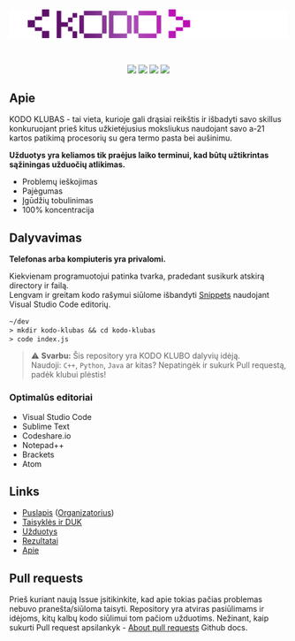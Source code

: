 <div align="center">
  <br/>
  <p>
    <img src="./images/kodo klubas.svg" />
  </p>
  <br/>
  <p>
    <a href="https://discord.gg/h32d3B4YZD"><img src="https://img.shields.io/discord/981246631246700654?color=5865F2&logo=discord&logoColor=white" /></a>
    <a href="#"><img src="https://img.shields.io/github/search/termissues/KODO-KLUBAS/KODO-KLUBAS?color=%23973eb5&label=Visitors" /></a>
    <a href="https://github.com/termissues/KODO-KLUBAS/issues"><img src="https://img.shields.io/github/issues/termissues/KODO-KLUBAS" /></a>
    <a href="#"><img src="https://img.shields.io/github/languages/count/termissues/KODO-KLUBAS" /></a>
  </p>
</div>

## Apie
KODO KLUBAS - tai vieta, kurioje gali drąsiai reikštis ir išbadyti savo skillus konkuruojant prieš kitus užkietėjusius moksliukus naudojant savo a-21 kartos patikimą procesorių su gera termo pasta bei aušinimu.

**Užduotys yra keliamos tik praėjus laiko terminui, kad būtų užtikrintas sąžiningas užduočių atlikimas.**

- Problemų ieškojimas
- Pajėgumas
- Įgūdžių tobulinimas
- 100% koncentracija

## Dalyvavimas

**Telefonas arba kompiuteris yra privalomi.**

Kiekvienam programuotojui patinka tvarka, pradedant susikurk atskirą directory ir failą.<br/>Lengvam ir greitam kodo rašymui siūlome išbandyti [Snippets](https://code.visualstudio.com/docs/editor/userdefinedsnippets) naudojant Visual Studio Code editorių.

```sh-session
~/dev
> mkdir kodo-klubas && cd kodo-klubas
> code index.js
```

> :warning: **Svarbu:**
> Šis repository yra KODO KLUBO dalyvių idėją.<br/>
> Naudoji: `C++`, `Python`, `Java` ar kitas? Nepatingėk ir sukurk Pull requestą, padėk klubui plėstis!


### Optimalūs editoriai

- Visual Studio Code
- Sublime Text
- Codeshare.io
- Notepad++
- Brackets
- Atom

## Links

- [Puslapis](https://kodoklubas.lt/) ([Organizatorius](https://teliacompany.wd3.myworkdayjobs.com/Telia_careers?Location_Country=8a0328effd25491fb8e6a08801f08e94)) 
- [Taisyklės ir DUK](https://kodoklubas.lt/duck-taisykles/)
- [Užduotys](https://kodoklubas.lt/uzduotys/)
- [Rezultatai](https://kodoklubas.lt/rezultatai/)
- [Apie](https://kodoklubas.lt/apie-kodo-kluba/)

## Pull requests

Prieš kuriant naują Issue įsitikinkite, kad apie tokias pačias problemas nebuvo pranešta/siūloma taisyti. Repository yra atviras pasiūlimams ir idėjoms, kitų kalbų kodo siūlimui tom pačiom užduotims. Nežinant, kaip sukurti Pull request apsilankyk - [About pull requests](https://docs.github.com/en/pull-requests/collaborating-with-pull-requests/proposing-changes-to-your-work-with-pull-requests/about-pull-requests) Github docs.
